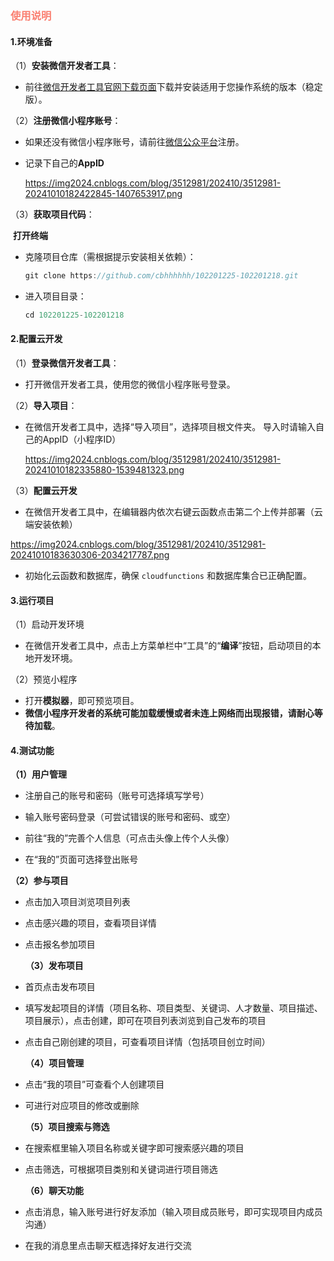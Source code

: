 ### <font color="Salmon">使用说明</font>

#### 1.环境准备

（1）**安装微信开发者工具**：

- 前往[微信开发者工具官网下载页面](https://developers.weixin.qq.com/miniprogram/dev/devtools/download.html)下载并安装适用于您操作系统的版本（稳定版）。

（2）**注册微信小程序账号**：

- 如果还没有微信小程序账号，请前往[微信公众平台](https://mp.weixin.qq.com/)注册。

- 记录下自己的**AppID**

  https://img2024.cnblogs.com/blog/3512981/202410/3512981-20241010182422845-1407653917.png

（3）**获取项目代码**：

​		**打开终端**

- 克隆项目仓库（需根据提示安装相关依赖）：

  ```javascript
  git clone https://github.com/cbhhhhhh/102201225-102201218.git
  ```

- 进入项目目录：

  ```javascript
  cd 102201225-102201218 
  ```

#### 2.配置云开发

（1）**登录微信开发者工具**：

- 打开微信开发者工具，使用您的微信小程序账号登录。

（2）**导入项目**：

- 在微信开发者工具中，选择“导入项目”，选择项目根文件夹。
  导入时请输入自己的AppID（小程序ID）

  https://img2024.cnblogs.com/blog/3512981/202410/3512981-20241010182335880-1539481323.png

 （3）**配置云开发**

- 在微信开发者工具中，在编辑器内依次右键云函数点击第二个上传并部署（云端安装依赖）

https://img2024.cnblogs.com/blog/3512981/202410/3512981-20241010183630306-2034217787.png

- 初始化云函数和数据库，确保 `cloudfunctions` 和数据库集合已正确配置。

#### 3.运行项目

（1）启动开发环境

- 在微信开发者工具中，点击上方菜单栏中“工具”的“**编译**”按钮，启动项目的本地开发环境。

（2）预览小程序

- 打开**模拟器**，即可预览项目。
- **微信小程序开发者的系统可能加载缓慢或者未连上网络而出现报错，请耐心等待加载**。

#### 4.测试功能

 **（1）用户管理**

- 注册自己的账号和密码（账号可选择填写学号）
- 输入账号密码登录（可尝试错误的账号和密码、或空）

- 前往“我的”完善个人信息（可点击头像上传个人头像）
- 在“我的”页面可选择登出账号

 **（2）参与项目**

- 点击加入项目浏览项目列表
- 点击感兴趣的项目，查看项目详情
- 点击报名参加项目

  **（3）发布项目**

- 首页点击发布项目
- 填写发起项目的详情（项目名称、项目类型、关键词、人才数量、项目描述、项目展示），点击创建，即可在项目列表浏览到自己发布的项目
- 点击自己刚创建的项目，可查看项目详情（包括项目创立时间）

  **（4）项目管理**

- 点击“我的项目”可查看个人创建项目
- 可进行对应项目的修改或删除

  **（5）项目搜索与筛选**

- 在搜索框里输入项目名称或关键字即可搜索感兴趣的项目
- 点击筛选，可根据项目类别和关键词进行项目筛选

  **（6）聊天功能**

- 点击消息，输入账号进行好友添加（输入项目成员账号，即可实现项目内成员沟通）
- 在我的消息里点击聊天框选择好友进行交流
